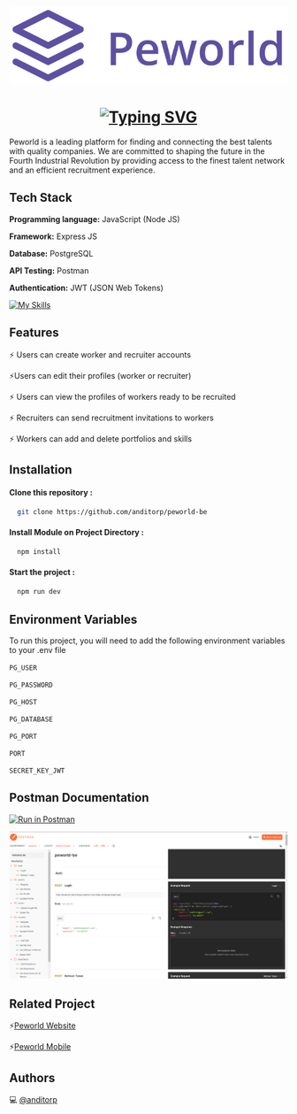 <p align="center">
  <img src="./assets/logo.png" alt="Logo">
</p>

<h1 align="center">
  <a href="https://git.io/typing-svg">
    <img src="https://readme-typing-svg.demolab.com?font=Fira+Code&weight=600&size=25&pause=1000&color=5E50A1&center=true&vCenter=true&random=false&width=443&lines=Peworld+Back+End+Application+" alt="Typing SVG">
  </a>
</h1>

Peworld is a leading platform for finding and connecting the best talents with quality companies. We are committed to shaping the future in the Fourth Industrial Revolution by providing access to the finest talent network and an efficient recruitment experience.

## Tech Stack

**Programming language:** JavaScript (Node JS)

**Framework:** Express JS

**Database:** PostgreSQL

**API Testing:** Postman

**Authentication:** JWT (JSON Web Tokens)

[![My Skills](https://skillicons.dev/icons?i=js,nodejs,express,redis,postgres,postman,vercel)](https://skillicons.dev)

## Features

⚡ Users can create worker and recruiter accounts

⚡Users can edit their profiles (worker or recruiter)

⚡ Users can view the profiles of workers ready to be recruited

⚡ Recruiters can send recruitment invitations to workers

⚡ Workers can add and delete portfolios and skills

## Installation

#### Clone this repository :

```bash
  git clone https://github.com/anditorp/peworld-be
```

#### Install Module on Project Directory :

```bash
  npm install
```

#### Start the project :

```bash
  npm run dev
```

## Environment Variables

To run this project, you will need to add the following environment variables to your .env file

`PG_USER`

`PG_PASSWORD`

`PG_HOST`

`PG_DATABASE`

`PG_PORT`

`PORT`

`SECRET_KEY_JWT`

## Postman Documentation

[![Run in Postman](https://run.pstmn.io/button.svg)](https://documenter.getpostman.com/view/33569453/2sA3XTezzX)

![alt text](./assets//image.png)

## Related Project

⚡[Peworld Website](https://github.com/anditorp/peworld-fe)

⚡[Peworld Mobile](https://github.com/anditorp/peworld-mobile)

## Authors

💻 [@anditorp](https://github.com/anditorp)
